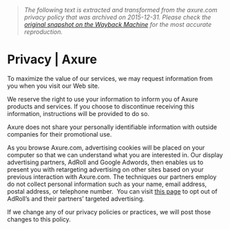 > *The following text is extracted and transformed from the axure.com privacy policy that was archived on 2015-12-31. Please check the [original snapshot on the Wayback Machine](https://web.archive.org/web/20151231100346id_/http%3A//www.axure.com/privacy) for the most accurate reproduction.*

# Privacy | Axure

To maximize the value of our services, we may request information from you when you visit our Web site.

We reserve the right to use your information to inform you of Axure products and services. If you choose to discontinue receiving this information, instructions will be provided to do so.

Axure does not share your personally identifiable information with outside companies for their promotional use. 

As you browse Axure.com, advertising cookies will be placed on your computer so that we can understand what you are interested in. Our display advertising partners, AdRoll and Google Adwords, then enables us to present you with retargeting advertising on other sites based on your previous interaction with Axure.com. The techniques our partners employ do not collect personal information such as your name, email address, postal address, or telephone number.  You can visit [this page](http://www.networkadvertising.org/choices/) to opt out of AdRoll’s and their partners’ targeted advertising.

If we change any of our privacy policies or practices, we will post those changes to this policy. 

